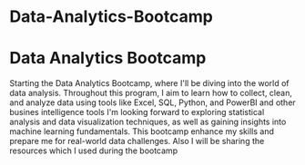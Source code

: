 # Data-Analytics-Bootcamp
<h1>Data Analytics Bootcamp</h1>
<p>Starting the Data Analytics Bootcamp, where I'll be diving into the world of data analysis. Throughout this program, I aim to learn how to collect, clean, and analyze data using tools like Excel, SQL, Python, and PowerBI and other busines intelligence tools I'm looking forward to exploring statistical analysis and data visualization techniques, as well as gaining insights into machine learning fundamentals. This bootcamp enhance my skills and prepare me for real-world data challenges. Also I will be sharing the resources which I used during the bootcamp</p>
